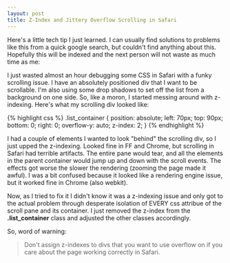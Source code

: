 ```yaml
---
layout: post
title: Z-Index and Jittery Overflow Scrolling in Safari
---
```


Here's a little tech tip I just learned.  I can usually find solutions to problems like this from a quick google search, but couldn't find anything about this.  Hopefully this will be indexed and the next person will not waste as much time as me:

I just wasted almost an hour debugging some CSS in Safari with a funky scrolling issue.  I have an absolutely positioned div that I want to be scrollable.  I'm also using some drop shadows to set off the list from a background on one side.  So, like a moron, I started messing around with z-indexing.  Here's what my scrolling div looked like:

{% highlight css %}
.list_container {
	position: absolute;
	left: 70px;
	top: 90px;
	bottom: 0;
	right: 0;
	overflow-y: auto;
	z-index: 2;
}
{% endhighlight %}

I had a couple of elements I wanted to look "behind" the scrolling div, so I just upped the z-indexing.  Looked fine in FF and Chrome, but scrolling in Safari had terrible artifacts.  The entire pane would tear, and all the elements in the parent container would jump up and down with the scroll events.  The effects got worse the slower the rendering (zooming the page made it awful).  I was a bit confused because it looked like a rendering engine issue, but it worked fine in Chrome (also webkit).

Now, as I tried to fix it I didn't know it was a z-indexing issue and only got to the actual problem through desperate isolation of EVERY css attribue of the scroll pane and its container.  I just removed the z-index from the **.list_container** class and adjusted the other classes accordingly.

So, word of warning: 
> Don't assign z-indexes to divs that you want to use overflow on if you care about the page working correctly in Safari.  